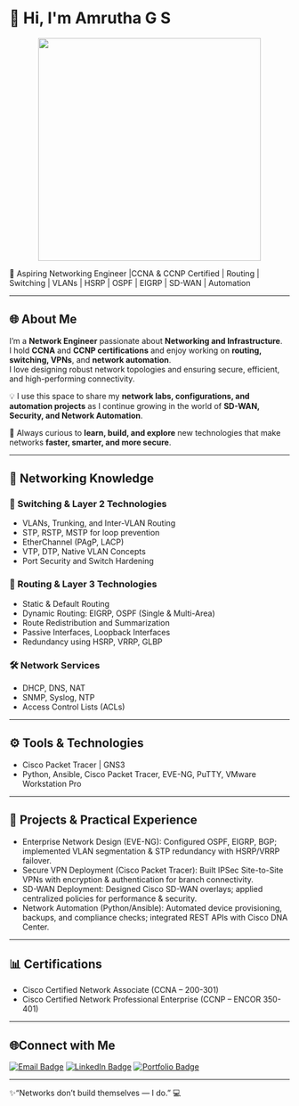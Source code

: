 # 👋 Hi, I'm Amrutha G S  

<p align="center">
<img src="https://github.com/user-attachments/assets/04d778d8-4595-4555-920d-98879232b63c" width="400" />
</p>

💼 Aspiring Networking Engineer |CCNA & CCNP Certified | Routing | Switching | VLANs | HSRP | OSPF | EIGRP | SD-WAN | Automation

---

## 🌐 About Me  
I’m a **Network Engineer** passionate about **Networking and Infrastructure**.  
I hold **CCNA** and **CCNP certifications** and enjoy working on **routing, switching, VPNs**, and **network automation**.  
I love designing robust network topologies and ensuring secure, efficient, and high-performing connectivity.  

💡 I use this space to share my **network labs, configurations, and automation projects** as I continue growing in the world of **SD-WAN, Security, and Network Automation**.  

🚀 Always curious to **learn, build, and explore** new technologies that make networks **faster, smarter, and more secure**.  

---

## 🧠 Networking Knowledge  

### 🔹 Switching & Layer 2 Technologies  
- VLANs, Trunking, and Inter-VLAN Routing  
- STP, RSTP, MSTP for loop prevention  
- EtherChannel (PAgP, LACP)  
- VTP, DTP, Native VLAN Concepts  
- Port Security and Switch Hardening  

### 🔸 Routing & Layer 3 Technologies  
- Static & Default Routing  
- Dynamic Routing: EIGRP, OSPF (Single & Multi-Area)  
- Route Redistribution and Summarization  
- Passive Interfaces, Loopback Interfaces  
- Redundancy using HSRP, VRRP, GLBP  

### 🛠 Network Services  
- DHCP, DNS, NAT  
- SNMP, Syslog, NTP  
- Access Control Lists (ACLs)  

---

## ⚙️ Tools & Technologies  
- Cisco Packet Tracer | GNS3   
- Python, Ansible, Cisco Packet Tracer, EVE-NG, PuTTY, VMware Workstation Pro
 
---

##  🚀 Projects & Practical Experience
- Enterprise Network Design (EVE-NG): Configured OSPF, EIGRP, BGP; implemented VLAN segmentation &
STP redundancy with HSRP/VRRP failover.
- Secure VPN Deployment (Cisco Packet Tracer): Built IPSec Site-to-Site VPNs with encryption &
authentication for branch connectivity.
 - SD-WAN Deployment: Designed Cisco SD-WAN overlays; applied centralized policies for performance &
security.
  - Network Automation (Python/Ansible): Automated device provisioning, backups, and compliance checks;
integrated REST APIs with Cisco DNA Center.


---
## 📊 Certifications
- Cisco Certified Network Associate (CCNA – 200-301)
- Cisco Certified Network Professional Enterprise (CCNP – ENCOR 350-401)
---
## 🌐Connect with Me
<a href="mailto:amruthagoudar2668@gmail.com" title="Email"><img src="https://img.shields.io/badge/Email-red?style=flat&logo=gmail&logoColor=white" alt="Email Badge" /></a>
[![LinkedIn Badge](https://img.shields.io/badge/LinkedIn-blue?style=flat&logo=linkedin&logoColor=white)](www.linkedin.com/in/amrutha-g-s-7652b8238)
[![Portfolio Badge](https://img.shields.io/badge/Portfolio-Color?style=flat&logo=logo_name&logoColor=logo_color)](Your_Portfolio_URL)


---
✨“Networks don’t build themselves — I do.” 💻

